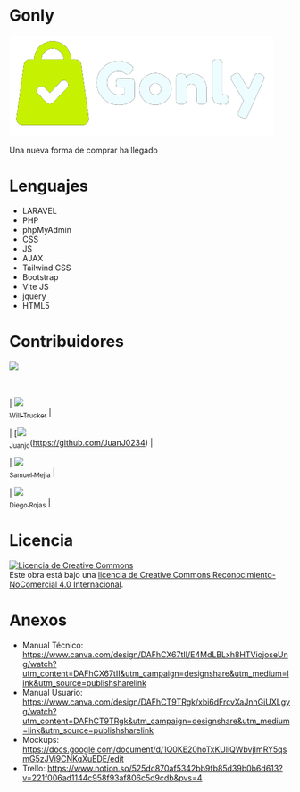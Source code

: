 # Gonly

<img src="https://github.com/Will-Trucker/Gonly-web/blob/main/Gonly/resources/img/Logos/logo-gonly-white-letters.png">

Una nueva forma de comprar ha llegado

# Lenguajes

- LARAVEL
- PHP
- phpMyAdmin
- CSS
- JS
- AJAX
- Tailwind CSS
- Bootstrap
- Vite JS
- jquery
- HTML5

# Contribuidores

  <p align="left">
   <img src="https://img.shields.io/badge/STATUS-EN%20DESAROLLO-green">
   </p>
   <br>
   
| [<img src="https://avatars.githubusercontent.com/u/83888568?v=4" width=115> <br> <sub>Will-Trucker</sub>](https://github.com/Will-Trucker) | 

| [<img src="https://avatars.githubusercontent.com/u/119774354?v=4" width=115> <br> <sub>Juanjo</sub>(https://github.com/JuanJ0234) | 

|  [<img src="https://avatars.githubusercontent.com/u/79532040?v=4" width=115> <br>  <sub>Samuel Mejia</sub>](https://github.com/Samuel-Mejia) | 

| [<img src="https://avatars.githubusercontent.com/u/87559944?v=4" width=115> <br> <sub>Diego Rojas</sub>](https://github.com/FUOWAII) |

# Licencia

<a rel="license" href="http://creativecommons.org/licenses/by-nc/4.0/"><img alt="Licencia de Creative Commons" style="border-width:0" src="https://i.creativecommons.org/l/by-nc/4.0/88x31.png" /></a><br />Este obra está bajo una <a rel="license" href="http://creativecommons.org/licenses/by-nc/4.0/">licencia de Creative Commons Reconocimiento-NoComercial 4.0 Internacional</a>.

# Anexos

- Manual Técnico: https://www.canva.com/design/DAFhCX67tII/E4MdLBLxh8HTViojoseUng/watch?utm_content=DAFhCX67tII&utm_campaign=designshare&utm_medium=link&utm_source=publishsharelink
- Manual Usuario: https://www.canva.com/design/DAFhCT9TRgk/xbi6dFrcvXaJnhGiUXLgyg/watch?utm_content=DAFhCT9TRgk&utm_campaign=designshare&utm_medium=link&utm_source=publishsharelink
- Mockups: https://docs.google.com/document/d/1Q0KE20hoTxKUliQWbvjImRY5qsmG5zJVi9CNKqXuEDE/edit
- Trello: https://www.notion.so/525dc870af5342bb9fb85d39b0b6d613?v=221f006ad1144c958f93af806c5d9cdb&pvs=4
